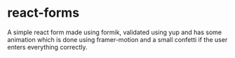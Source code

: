 # react-forms
A simple react form made using formik, validated using yup and has some animation which is done using framer-motion and a small confetti if the user enters everything correctly.
